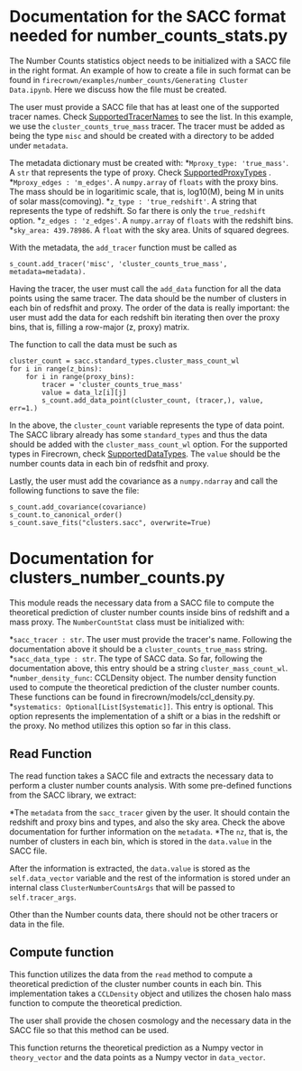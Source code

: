 # Documentation for the SACC format needed for number_counts_stats.py

The Number Counts statistics object needs to be initialized with a SACC file in the right format. An example of how to create a file in such format can be found in `firecrown/examples/number_counts/Generating Cluster Data.ipynb`. Here we discuss how the file must be created.

The user must provide a SACC file that has at least one of the supported tracer names. Check [SupportedTracerNames](cluster_number_counts_enum.py) to see the list.
In this example, we use the `cluster_counts_true_mass` tracer. The tracer must be added as being the type `misc` and should be created with a directory to be added under `metadata`.

The metadata dictionary must be created with:
*`Mproxy_type: 'true_mass'`. A `str` that represents the type of proxy. Check [SupportedProxyTypes](cluster_number_counts_enum.py) .
*`Mproxy_edges : 'm_edges'`. A `numpy.array` of `floats` with the proxy bins. The mass should be in
logaritimic scale, that is, log10(M), being M in units of solar
mass(comoving).
*`z_type : 'true_redshift'`. A string that represents the type of redshift. So far there is only the `true_redshift` option.
*`z_edges : 'z_edges'`. A `numpy.array` of `floats` with the redshift bins.
*`sky_area: 439.78986`. A `float` with the sky area. Units of squared degrees.

With the metadata, the `add_tracer` function must be called as
```
s_count.add_tracer('misc', 'cluster_counts_true_mass', metadata=metadata).
```

Having the tracer, the user must call the `add_data` function for all the data points using the same tracer. The data should be the number of clusters in each bin of redsfhit and proxy. The order of the data is really important: the user
must add the data for each redshift bin iterating then over the proxy bins, that is, filling a row-major (z, proxy) matrix.

The function to call the data must be such as
```
cluster_count = sacc.standard_types.cluster_mass_count_wl
for i in range(z_bins):
    for i in range(proxy_bins):
        tracer = 'cluster_counts_true_mass'
        value = data_lz[i][j]
        s_count.add_data_point(cluster_count, (tracer,), value, err=1.)
```
In the above, the `cluster_count` variable represents the type of data point. The SACC library already has some `standard_types` and thus the data should be added with the `cluster_mass_count_wl`
option. For the supported types in Firecrown, check [SupportedDataTypes](cluster_number_counts_enum.py). The `value` should be the number counts data in each bin of redsfhit and proxy.

 Lastly, the user must add the covariance as a `numpy.ndarray` and call the following functions to save the file:
 ```
 s_count.add_covariance(covariance)
 s_count.to_canonical_order()
 s_count.save_fits("clusters.sacc", overwrite=True)
 ```

# Documentation for clusters_number_counts.py

This module reads the necessary data from a SACC file to compute the theoretical prediction of cluster number counts inside bins of redshift and a mass proxy. The `NumberCountStat` class must be initialized with:

*`sacc_tracer : str`. The user must provide the tracer's name. Following the documentation above it should be a `cluster_counts_true_mass` string.
*`sacc_data_type : str`. The type of SACC data. So far, following the documentation above, this entry should be a string  `cluster_mass_count_wl`.
*`number_density_func`: CCLDensity object. The number density function used
to compute the theoretical prediction of the cluster number counts. These functions can be found in firecrown/models/ccl_density.py.                      
*`systematics: Optional[List[Systematic]]`. This entry is optional. This option represents the implementation of a shift or a bias in the redshift or the proxy. No method utilizes this option so far in this class.

## Read Function
The read function takes a SACC file and extracts the necessary data to perform a cluster number counts analysis. With some pre-defined functions from the SACC library, we extract:

*The `metadata` from the `sacc_tracer` given by the user. It should contain the redshift and proxy bins and types, and also the sky area.
Check the above documentation for further information on the `metadata`.
*The `nz`, that is, the number of clusters in each bin, which is stored in the `data.value` in the SACC file.

After the information is extracted, the `data.value` is stored as the `self.data_vector` variable and the rest of the information is stored under an internal class
`ClusterNumberCountsArgs` that will be passed to `self.tracer_args`.

Other than the Number counts data, there should not be other tracers or data in the file.

## Compute function

This function utilizes the data from the `read` method to compute a theoretical prediction of the cluster number counts in each bin. This implementation takes a
`CCLDensity` object and utilizes the chosen halo mass function to compute the theoretical prediction.

The user shall provide the chosen cosmology and the necessary data in the SACC file so that this method can be used. 

This function returns the theoretical prediction as a Numpy vector in `theory_vector` and the data points as a Numpy vector in `data_vector`.
